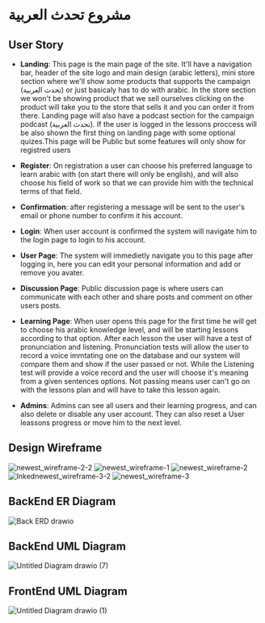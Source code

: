 # مشروع تحدث العربية
## User Story

- **Landing**: This page is the main page of the site. It'll have a navigation bar, header of the site logo and main design (arabic letters), mini store section where we'll show some products that supports the campaign (تحدث العربية) or just basicaly has to do with arabic. In the store section we won't be showing product that we sell ourselves clicking on the product will take you to the store that sells it and you can order it from there. Landing page will also have a podcast section for the campaign podcast (تحدث العربية). If the user is logged in the lessons proccess will be also shown the first thing on landing page with some optional quizes.This page will be Public but some features will only show for registred users

- **Register**: On registration a user can choose his preferred language to learn arabic with (on start there will only be english), and will also choose his field of work so that we can provide him with the technical terms of that field.

- **Confirmation**: after registering a message will be sent to the user's email or phone number to confirm it his account.

- **Login**: When user account is confirmed the system will navigate him to the login page to login to his account.

- **User Page**: The system will immedietly navigate you to this page after logging in, here you can edit your personal information and add or remove you avater.

- **Discussion Page**: Public discussion page is where users can communicate with each other and share posts and comment on other users posts.

- **Learning Page**: When user opens this page for the first time he will get to choose his arabic knowledge level, and will be starting lessons according to that option. After each lesson the user will have a test of pronunciation and listening. Pronunciation tests will allow the user to record a voice immtating one on the database and our system will compare them and show if the user passed or not. While the Listening test will provide a voice record and the user will choose it's meaning from a given sentences options. Not passing means user can't go on with the lessons plan and will have to take this lesson again. 

- **Admins**: Admins can see all users and their learning progress, and can also delete or disable any user account. They can also reset a User leassons progress or move him to the next level. 

## Design Wireframe

![newest_wireframe-2-2](https://user-images.githubusercontent.com/92247858/146650325-925ba4c6-cbf2-4734-bdb5-4a8232880db7.jpg)
![newest_wireframe-1](https://user-images.githubusercontent.com/92247858/146650332-8ff5df4e-6675-461f-a5ab-e47f4fb12815.jpg)
![newest_wireframe-2](https://user-images.githubusercontent.com/92247858/146650336-4a958068-b93f-41bb-8478-886abc2d5ad9.jpg)
![Inkednewest_wireframe-3-2](https://user-images.githubusercontent.com/92247858/146650343-365a92ff-e977-4bae-ae66-6ca450de6564.jpg)
![newest_wireframe-3](https://user-images.githubusercontent.com/92247858/146650344-f58a7d2e-25fd-49e9-9189-9500fe051e6f.jpg)


## BackEnd ER Diagram

![Back ERD drawio](https://user-images.githubusercontent.com/92247858/146246278-37e03d69-94bc-4fa1-9d36-92c65152a8f9.png)


## BackEnd UML Diagram

![Untitled Diagram drawio (7)](https://user-images.githubusercontent.com/92247858/146258713-e805d778-9efd-429d-9a55-b5f6975502c3.png)

## FrontEnd UML Diagram

![Untitled Diagram drawio (1)](https://user-images.githubusercontent.com/92247858/146651223-7055f20f-7219-408f-805d-8f2185ff8c97.png)


